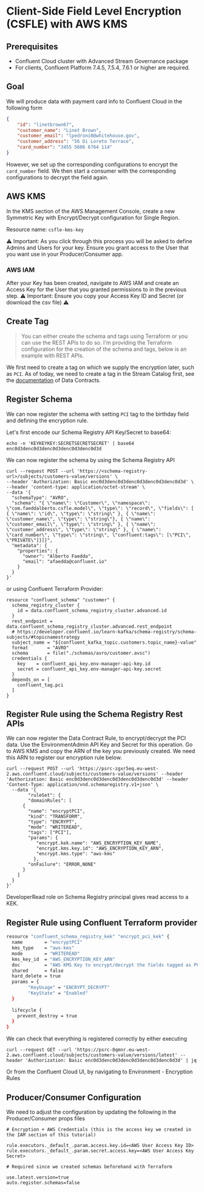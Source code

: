 # Client-Side Field Level Encryption (CSFLE) with AWS KMS

## Prerequisites

- Confluent Cloud cluster with Advanced Stream Governance package
- For clients, Confluent Platform 7.4.5, 7.5.4, 7.6.1 or higher are required.

## Goal
We will produce data with payment card info to Confluent Cloud in the following form

```json
{
    "id": "linetbrown67",
    "customer_name": "Linet Brown",
    "customer_email": "lpedroni0@whitehouse.gov",
    "customer_address": "56 Di Loreto Terrace",
    "card_number": "3455 5606 6764 114"
}
```
However, we set up the corresponding configurations to encrypt the `card_number` field. We then start a consumer with the corresponding configurations to decrypt the field again.

## AWS KMS

In the KMS section of the AWS Management Console, create a new Symmetric Key with Encrypt/Decrypt configuration for Single Region. 

Resource name: `csfle-kms-key`

⚠️ Important: As you click through this process you will be asked to define Admins and Users for your key. Ensure you grant access to the User that you want use in your Producer/Consumer app.

### AWS IAM

After your Key has been created, navigate to AWS IAM and create an Access Key for the User that you granted permissions to in the previous step.
⚠️ Important: Ensure you copy your Access Key ID and Secret (or download the csv file) ⚠️


## Create Tag

> You can either create the schema and tags using Terraform or you can use the REST APIs to do so.
> I'm providing the Terraform configuration for the creation of the schema and tags, below is an example with REST APIs. 

We first need to create a tag on which we supply the encryption later, such as `PCI`. As of today, we need to create a tag in the Stream Catalog first, see the [documentation](https://docs.confluent.io/platform/current/schema-registry/fundamentals/data-contracts.html#tags) of Data Contracts. 

## Register Schema

We can now register the schema with setting `PCI` tag to the birthday field and defining the encryption rule.

Let's first encode our Schema Registry API Key/Secret to base64: 

```shell
echo -n 'KEYKEYKEY:SECRETSECRETSECRET' | base64
enc0d3denc0d3denc0d3denc0d3denc0d3d
```

We can now register the schema by using the Schema Registry API 
```shell
curl --request POST --url 'https://<schema-registry-url>/subjects/customers-value/versions' \ 
--header 'Authorization: Basic enc0d3denc0d3denc0d3denc0d3denc0d3d' \ 
--header 'content-type: application/octet-stream' \ 
--data '{ 
  "schemaType": "AVRO", 
  "schema": "{ \"name\": \"Customer\", \"namespace\": \"com.faeddalberto.csfle.model\", \"type\": \"record\", \"fields\": [ { \"name\": \"id\", \"type\": \"string\" }, { \"name\":  \"customer_name\", \"type\": \"string\"}, { \"name\": \"customer_email\", \"type\": \"string\" }, { \"name\": \"customer_address\", \"type\": \"string\" }, { \"name\": \"card_number\", \"type\": \"string\", \"confluent:tags\": [\"PCI\", \"PRIVATE\"]}]}", 
  "metadata": { 
    "properties": { 
      "owner": "Alberto Faedda", 
      "email": "afaedda@confluent.io" 
    } 
  }
}'

```

or using Confluent Terraform Provider:

```shell
resource "confluent_schema" "customer" {
  schema_registry_cluster {
    id = data.confluent_schema_registry_cluster.advanced.id
  }
  rest_endpoint = data.confluent_schema_registry_cluster.advanced.rest_endpoint
  # https://developer.confluent.io/learn-kafka/schema-registry/schema-subjects/#topicnamestrategy
  subject_name = "${confluent_kafka_topic.customers.topic_name}-value"
  format       = "AVRO"
  schema       = file("./schemas/avro/customer.avsc")
  credentials {
    key    = confluent_api_key.env-manager-api-key.id
    secret = confluent_api_key.env-manager-api-key.secret
  }
  depends_on = [
    confluent_tag.pci
  ]
}
```

## Register Rule using the Schema Registry Rest APIs

We can now register the Data Contract Rule, to encrypt/decrypt the PCI data. 
Use the EnvironmentAdmin API Key and Secret for this operation. 
Go to AWS KMS and copy the ARN of the key you previously created. We need this ARN to register our encryption rule below.

```shell
curl --request POST --url 'https://psrc-zgxr5eq.eu-west-2.aws.confluent.cloud/subjects/customers-value/versions' --header 'Authorization: Basic enc0d3denc0d3denc0d3denc0d3denc0d3d' --header 'Content-Type: application/vnd.schemaregistry.v1+json' \
  --data '{
        "ruleSet": {
        "domainRules": [
      {
        "name": "encryptPCI",
        "kind": "TRANSFORM",
        "type": "ENCRYPT",
        "mode": "WRITEREAD",
        "tags": ["PCI"],
        "params": {
           "encrypt.kek.name": "AWS_ENCRYPTION_KEY_NAME",
           "encrypt.kms.key.id": "AWS_ENCRYPTION_KEY_ARN",
           "encrypt.kms.type": "aws-kms"
          },
        "onFailure": "ERROR,NONE"
      }
    ]
  } 
}'
```

DeveloperRead role on Schema Registry principal gives read access to a KEK.

## Register Rule using Confluent Terraform provider

```sh
resource "confluent_schema_registry_kek" "encrypt_pci_kek" {
  name        = "encryptPCI"
  kms_type    = "aws-kms"
  mode        = "WRITEREAD"
  kms_key_id  = "AWS_ENCRYPTION_KEY_ARN"
  doc         = "AWS KMS Key to encrypt/decrypt the fields tagged as PCI data"
  shared      = false
  hard_delete = true
  params = {
        "KeyUsage" = "ENCRYPT_DECRYPT"
        "KeyState" = "Enabled"
  }
  
  lifecycle {
    prevent_destroy = true
  }
}
```

We can check that everything is registered correctly by either executing

```shell
curl --request GET --url 'https://psrc-8qmnr.eu-west-2.aws.confluent.cloud/subjects/customers-value/versions/latest' --header 'Authorization: Basic enc0d3denc0d3denc0d3denc0d3denc0d3d' | jq
```

Or from the Confluent Cloud UI, by navigating to Environment - Encryption Rules 

## Producer/Consumer Configuration

We need to adjust the configuration by updating the following in the Producer/Consumer props files

```properties
# Encryption + AWS Credentials (this is the access key we created in the IAM section of this tutorial) 

rule.executors._default_.param.access.key.id=<AWS User Access Key ID>
rule.executors._default_.param.secret.access.key=<AWS User Access Key Secret>

# Required since we created schemas beforehand with Terraform

use.latest.version=true
auto.register.schemas=false
```